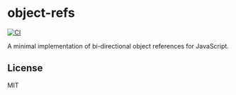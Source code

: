 # object-refs

[![CI](https://github.com/bpmn-io/object-refs/actions/workflows/CI.yml/badge.svg)](https://github.com/bpmn-io/object-refs/actions/workflows/CI.yml)

A minimal implementation of bi-directional object references for JavaScript.


## License

MIT
